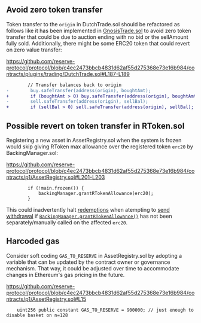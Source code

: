 ## Avoid zero token transfer
Token transfer to the `origin` in DutchTrade.sol should be refactored as follows like it has been implemented in [GnosisTrade.sol](https://github.com/reserve-protocol/protocol/blob/c4ec2473bbcb4831d62af55d275368e73e16b984/contracts/plugins/trading/GnosisTrade.sol#L185-L186) to avoid zero token transfer that could be due to auction ending with no bid or the sellAmount fully sold. Additionally, there might be some ERC20 token that could revert on zero value transfer:

https://github.com/reserve-protocol/protocol/blob/c4ec2473bbcb4831d62af55d275368e73e16b984/contracts/plugins/trading/DutchTrade.sol#L187-L189

```diff
        // Transfer balances back to origin
-        buy.safeTransfer(address(origin), boughtAmt);
+        if (boughtAmt > 0) buy.safeTransfer(address(origin), boughtAmt);
-        sell.safeTransfer(address(origin), sellBal);
+        if (sellBal > 0) sell.safeTransfer(address(origin), sellBal);
```
## Possible revert on token transfer in RToken.sol
Registering a new asset in AssetRegistry.sol when the system is frozen would skip giving RToken max allowance over the registered token `erc20` by BackingManager.sol:

https://github.com/reserve-protocol/protocol/blob/c4ec2473bbcb4831d62af55d275368e73e16b984/contracts/p1/AssetRegistry.sol#L201-L203

```solidity
        if (!main.frozen()) {
            backingManager.grantRTokenAllowance(erc20);
        }
```
This could inadvertently halt [redemptions](https://github.com/reserve-protocol/protocol/blob/c4ec2473bbcb4831d62af55d275368e73e16b984/contracts/p1/RToken.sol#L210-L215) when atempting to [send withdrawal](https://github.com/reserve-protocol/protocol/blob/c4ec2473bbcb4831d62af55d275368e73e16b984/contracts/p1/RToken.sol#L320-L325) if [`BackingManager.grantRTokenAllowance()`](https://github.com/reserve-protocol/protocol/blob/c4ec2473bbcb4831d62af55d275368e73e16b984/contracts/p1/BackingManager.sol#L66-L71) has not been separately/manually called on the affected `erc20`.

## Harcoded gas
Consider soft coding `GAS_TO_RESERVE` in AssetRegistry.sol by adopting a variable that can be updated by the contract owner or governance mechanism. That way, it could be adjusted over time to accommodate changes in Ethereum's gas pricing in the future.

https://github.com/reserve-protocol/protocol/blob/c4ec2473bbcb4831d62af55d275368e73e16b984/contracts/p1/AssetRegistry.sol#L15

```solidity
    uint256 public constant GAS_TO_RESERVE = 900000; // just enough to disable basket on n=128
```
